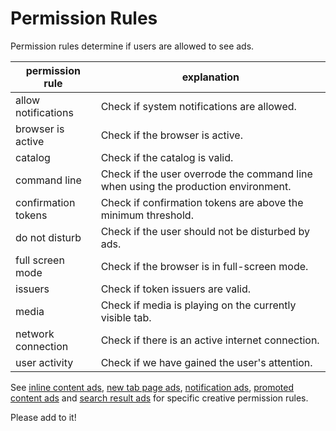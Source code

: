 # Permission Rules

Permission rules determine if users are allowed to see ads.

| permission rule  | explanation  |
|---|---|
| allow notifications  | Check if system notifications are allowed. |
| browser is active  | Check if the browser is active.  |
| catalog  | Check if the catalog is valid.  |
| command line  | Check if the user overrode the command line when using the production environment.  |
| confirmation tokens  | Check if confirmation tokens are above the minimum threshold.  |
| do not disturb  | Check if the user should not be disturbed by ads.  |
| full screen mode  | Check if the browser is in full-screen mode.  |
| issuers  | Check if token issuers are valid.  |
| media  | Check if media is playing on the currently visible tab.  |
| network connection  | Check if there is an active internet connection.  |
| user activity  | Check if we have gained the user's attention.  |

See [inline content ads](./inline_content_ads/README.md), [new tab page ads](./new_tab_page_ads/README.md), [notification ads](./notification_ads/README.md), [promoted content ads](./promoted_content_ads/README.md) and [search result ads](./search_result_ads/README.md) for specific creative permission rules.

Please add to it!
